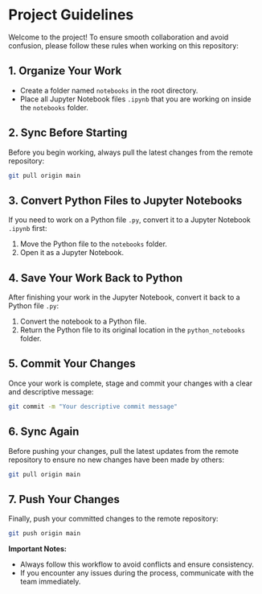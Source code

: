 # Project Guidelines

Welcome to the project! To ensure smooth collaboration and avoid confusion, please follow these rules when working on this repository:

## 1. Organize Your Work

- Create a folder named `notebooks` in the root directory.
- Place all Jupyter Notebook files `.ipynb` that you are working on inside the `notebooks` folder.

## 2. Sync Before Starting

Before you begin working, always pull the latest changes from the remote repository:

```bash
git pull origin main
```

## 3. Convert Python Files to Jupyter Notebooks

If you need to work on a Python file `.py`, convert it to a Jupyter Notebook `.ipynb` first:

1. Move the Python file to the `notebooks` folder.
2. Open it as a Jupyter Notebook.

## 4. Save Your Work Back to Python

After finishing your work in the Jupyter Notebook, convert it back to a Python file `.py`:

1. Convert the notebook to a Python file.
2. Return the Python file to its original location in the `python_notebooks` folder.

## 5. Commit Your Changes

Once your work is complete, stage and commit your changes with a clear and descriptive message:

```bash
git commit -m "Your descriptive commit message"
```

## 6. Sync Again

Before pushing your changes, pull the latest updates from the remote repository to ensure no new changes have been made by others:

```bash
git pull origin main
```

## 7. Push Your Changes

Finally, push your committed changes to the remote repository:

```bash
git push origin main
```

**Important Notes:**

- Always follow this workflow to avoid conflicts and ensure consistency.
- If you encounter any issues during the process, communicate with the team immediately.

